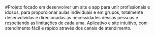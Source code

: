 #Projeto focado em desenvolver um site e app para unir profissionais e idosos, para proporcionar aulas individuais e em grupos, totalmente desenvolvidas e direcionadas as necessidades dessas pessoas e respeitando as limitações de cada uma. Aplicativo e site intuitivo, com atendimento fácil e rápido através dos canais de atendimento.
